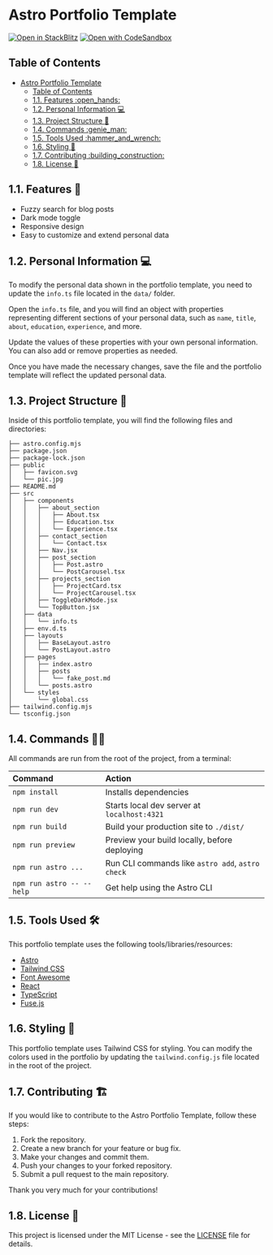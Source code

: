 # Astro Portfolio Template

[![Open in StackBlitz](https://developer.stackblitz.com/img/open_in_stackblitz.svg)](https://stackblitz.com/github/gio-del/Astro-Portfolio-Template)
[![Open with CodeSandbox](https://assets.codesandbox.io/github/button-edit-lime.svg)](https://codesandbox.io/p/sandbox/github/gio-del/Astro-Portfolio-Template)

## Table of Contents

- [Astro Portfolio Template](#astro-portfolio-template)
  - [Table of Contents](#table-of-contents)
  - [1.1. Features :open\_hands:](#11-features-open_hands)
  - [1.2. Personal Information :computer:](#12-personal-information-computer)
  - [1.3. Project Structure :rocket:](#13-project-structure-rocket)
  - [1.4. Commands :genie\_man:](#14-commands-genie_man)
  - [1.5. Tools Used :hammer\_and\_wrench:](#15-tools-used-hammer_and_wrench)
  - [1.6. Styling :art:](#16-styling-art)
  - [1.7. Contributing :building\_construction:](#17-contributing-building_construction)
  - [1.8. License :memo:](#18-license-memo)

## 1.1. Features :open_hands:

- Fuzzy search for blog posts
- Dark mode toggle
- Responsive design
- Easy to customize and extend personal data

## 1.2. Personal Information :computer:

To modify the personal data shown in the portfolio template, you need to update the `info.ts` file located in the `data/` folder.

Open the `info.ts` file, and you will find an object with properties representing different sections of your personal data, such as `name`, `title`, `about`, `education`, `experience`, and more.

Update the values of these properties with your own personal information. You can also add or remove properties as needed.

Once you have made the necessary changes, save the file and the portfolio template will reflect the updated personal data.

## 1.3. Project Structure :rocket:

Inside of this portfolio template, you will find the following files and directories:

```text
├── astro.config.mjs
├── package.json
├── package-lock.json
├── public
│   ├── favicon.svg
│   └── pic.jpg
├── README.md
├── src
│   ├── components
│   │   ├── about_section
│   │   │   ├── About.tsx
│   │   │   ├── Education.tsx
│   │   │   └── Experience.tsx
│   │   ├── contact_section
│   │   │   └── Contact.tsx
│   │   ├── Nav.jsx
│   │   ├── post_section
│   │   │   ├── Post.astro
│   │   │   └── PostCarousel.tsx
│   │   ├── projects_section
│   │   │   ├── ProjectCard.tsx
│   │   │   └── ProjectCarousel.tsx
│   │   ├── ToggleDarkMode.jsx
│   │   └── TopButton.jsx
│   ├── data
│   │   └── info.ts
│   ├── env.d.ts
│   ├── layouts
│   │   ├── BaseLayout.astro
│   │   └── PostLayout.astro
│   ├── pages
│   │   ├── index.astro
│   │   ├── posts
│   │   │   └── fake_post.md
│   │   └── posts.astro
│   └── styles
│       └── global.css
├── tailwind.config.mjs
└── tsconfig.json
```

## 1.4. Commands :genie_man:

All commands are run from the root of the project, from a terminal:

| Command                   | Action                                           |
| :------------------------ | :----------------------------------------------- |
| `npm install`             | Installs dependencies                            |
| `npm run dev`             | Starts local dev server at `localhost:4321`      |
| `npm run build`           | Build your production site to `./dist/`          |
| `npm run preview`         | Preview your build locally, before deploying     |
| `npm run astro ...`       | Run CLI commands like `astro add`, `astro check` |
| `npm run astro -- --help` | Get help using the Astro CLI                     |

## 1.5. Tools Used :hammer_and_wrench:

This portfolio template uses the following tools/libraries/resources:

- [Astro](https://astro.build/)
- [Tailwind CSS](https://tailwindcss.com/)
- [Font Awesome](https://fontawesome.com/)
- [React](https://reactjs.org/)
- [TypeScript](https://www.typescriptlang.org/)
- [Fuse.js](https://fusejs.io/)

## 1.6. Styling :art:

This portfolio template uses Tailwind CSS for styling. You can modify the colors used in the portfolio by updating the `tailwind.config.js` file located in the root of the project.

## 1.7. Contributing :building_construction:

If you would like to contribute to the Astro Portfolio Template, follow these steps:

1. Fork the repository.
2. Create a new branch for your feature or bug fix.
3. Make your changes and commit them.
4. Push your changes to your forked repository.
5. Submit a pull request to the main repository.

Thank you very much for your contributions!

## 1.8. License :memo:

This project is licensed under the MIT License - see the [LICENSE](LICENSE) file for details.
